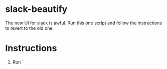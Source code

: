 # slack-beautify
The new UI for slack is awful. Run this one script and follow the instructions to revert to the old one.

# Instructions
1. Run `
